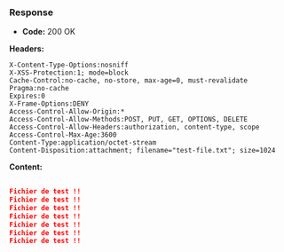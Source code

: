 ### Response

* **Code:** 200 OK

**Headers:**

`X-Content-Type-Options:nosniff`  
`X-XSS-Protection:1; mode=block`  
`Cache-Control:no-cache, no-store, max-age=0, must-revalidate`  
`Pragma:no-cache`  
`Expires:0`  
`X-Frame-Options:DENY`  
`Access-Control-Allow-Origin:*`  
`Access-Control-Allow-Methods:POST, PUT, GET, OPTIONS, DELETE`  
`Access-Control-Allow-Headers:authorization, content-type, scope`  
`Access-Control-Max-Age:3600`  
`Content-Type:application/octet-stream`  
`Content-Disposition:attachment; filename="test-file.txt"; size=1024`  

**Content:**

```json
    
Fichier de test !!
Fichier de test !!
Fichier de test !!
Fichier de test !!
Fichier de test !!
Fichier de test !!
Fichier de test !!
```
